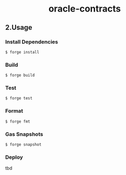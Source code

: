 <!--
parent:
  order: false
-->

<div align="center">
  <h1> oracle-contracts</h1>
</div>

## 2.Usage

### Install Dependencies

```shell
$ forge install
```

### Build

```shell
$ forge build
```

### Test

```shell
$ forge test
```

### Format

```shell
$ forge fmt
```

### Gas Snapshots

```shell
$ forge snapshot
```

### Deploy

tbd


